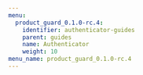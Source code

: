 ```yaml
---
menu:
  product_guard_0.1.0-rc.4:
    identifier: authenticator-guides
    parent: guides
    name: Authenticator
    weight: 10
menu_name: product_guard_0.1.0-rc.4
---
```


